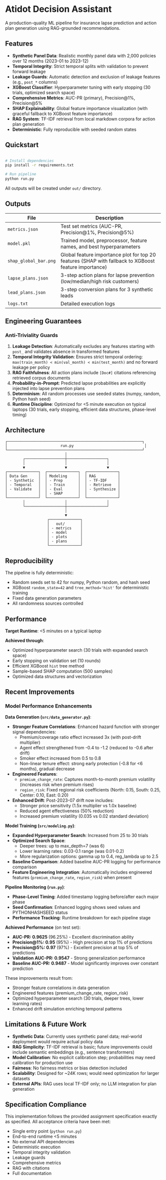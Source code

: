 # Atidot Decision Assistant

A production-quality ML pipeline for insurance lapse prediction and action plan generation using RAG-grounded recommendations.

## Features

- **Synthetic Panel Data**: Realistic monthly panel data with 2,000 policies over 12 months (2023-01 to 2023-12)
- **Temporal Integrity**: Strict temporal splits with validation to prevent forward leakage
- **Leakage Guards**: Automatic detection and exclusion of leakage features (e.g., `post_*` columns)
- **XGBoost Classifier**: Hyperparameter tuning with early stopping (30 trials, optimized search space)
- **Comprehensive Metrics**: AUC-PR (primary), Precision@1%, Precision@5%
- **SHAP Explainability**: Global feature importance visualization (with graceful fallback to XGBoost feature importance)
- **RAG System**: TF-IDF retrieval from local markdown corpora for action plan generation
- **Deterministic**: Fully reproducible with seeded random states

## Quickstart

```bash

# Install dependencies
pip install -r requirements.txt

# Run pipeline
python run.py
```

All outputs will be created under `out/` directory.

## Outputs

| File | Description |
|------|-------------|
| `metrics.json` | Test set metrics (AUC-PR, Precision@1%, Precision@5%) |
| `model.pkl` | Trained model, preprocessor, feature names, and best hyperparameters |
| `shap_global_bar.png` | Global feature importance plot for top 20 features (SHAP with fallback to XGBoost feature importance) |
| `lapse_plans.json` | 3-step action plans for lapse prevention (low/median/high risk customers) |
| `lead_plans.json` | 3-step conversion plans for 3 synthetic leads |
| `logs.txt` | Detailed execution logs |

## Engineering Guarantees

### Anti-Triviality Guards

1. **Leakage Detection**: Automatically excludes any features starting with `post_` and validates absence in transformed features
2. **Temporal Integrity Validation**: Ensures strict temporal ordering: `max(train_month) < min(val_month) < min(test_month)` and no forward leakage per policy
3. **RAG Faithfulness**: All action plans include `[Doc#]` citations referencing retrieved corpus documents
4. **Probability-in-Prompt**: Predicted lapse probabilities are explicitly injected into lapse prevention plans
5. **Determinism**: All random processes use seeded states (numpy, random, Python hash seed)
6. **Runtime Discipline**: Optimized for <5 minute execution on typical laptops (30 trials, early stopping, efficient data structures, phase-level timing)

## Architecture

```
┌─────────────────────────────────────────────────────────────┐
│                        run.py                                │
└─────────────────────────────────────────────────────────────┘
                           │
        ┌──────────────────┼──────────────────┐
        │                  │                  │
        ▼                  ▼                  ▼
┌──────────────┐  ┌──────────────┐  ┌──────────────┐
│ Data Gen     │  │ Modeling     │  │ RAG          │
│ - Synthetic  │  │ - Prep       │  │ - TF-IDF     │
│ - Temporal   │  │ - Train      │  │ - Retrieve   │
│ - Validate   │  │ - Eval       │  │ - Synthesize │
│              │  │ - SHAP       │  │              │
└──────────────┘  └──────────────┘  └──────────────┘
        │                  │                  │
        └──────────────────┼──────────────────┘
                           │
                           ▼
                   ┌──────────────┐
                   │   out/       │
                   │ - metrics    │
                   │ - model      │
                   │ - plots      │
                   │ - plans      │
                   └──────────────┘
```

## Reproducibility

The pipeline is fully deterministic:
- Random seeds set to 42 for numpy, Python random, and hash seed
- XGBoost `random_state=42` and `tree_method='hist'` for deterministic training
- Fixed data generation parameters
- All randomness sources controlled

## Performance

**Target Runtime**: <5 minutes on a typical laptop

**Achieved through**:
- Optimized hyperparameter search (30 trials with expanded search space)
- Early stopping on validation set (10 rounds)
- Efficient XGBoost `hist` tree method
- Sample-based SHAP computation (500 samples)
- Optimized data structures and vectorization

## Recent Improvements

### Model Performance Enhancements

**Data Generation (`src/data_generator.py`)**:
- **Stronger Feature Correlations**: Enhanced hazard function with stronger signal dependencies:
  - Premium/coverage ratio effect increased 3x (with post-drift multiplier)
  - Agent effect strengthened from -0.4 to -1.2 (reduced to -0.6 after drift)
  - Smoker effect increased from 0.5 to 0.8
  - Non-linear tenure effect: strong early protection (-0.8 for <6 months), gradual decrease
- **Engineered Features**:
  - `premium_change_rate`: Captures month-to-month premium volatility (increases risk when premium rises)
  - `region_risk`: Fixed regional risk coefficients (North: 0.15, South: 0.25, Center: 0.10, East: 0.20)
- **Enhanced Drift**: Post-2023-07 drift now includes:
  - Stronger price sensitivity (1.5x multiplier vs 1.0x baseline)
  - Reduced agent effectiveness (50% reduction)
  - Increased premium volatility (0.035 vs 0.02 standard deviation)

**Model Training (`src/modeling.py`)**:
- **Expanded Hyperparameter Search**: Increased from 25 to 30 trials
- **Optimized Search Space**:
  - Deeper trees: up to max_depth=7 (was 6)
  - Lower learning rates: 0.03-0.1 range (was 0.01-0.2)
  - More regularization options: gamma up to 0.4, reg_lambda up to 2.5
- **Baseline Comparison**: Added baseline AUC-PR logging for performance comparison
- **Feature Engineering Integration**: Automatically includes engineered features (`premium_change_rate`, `region_risk`) when present

**Pipeline Monitoring (`run.py`)**:
- **Phase-Level Timing**: Added timestamp logging before/after each major phase
- **Seed Confirmation**: Enhanced logging shows seed values and PYTHONHASHSEED status
- **Performance Tracking**: Runtime breakdown for each pipeline stage

**Achieved Performance** (on test set):
- **AUC-PR: 0.9625** (96.25%) - Excellent discrimination ability
- **Precision@1%: 0.95** (95%) - High precision at top 1% of predictions
- **Precision@5%: 0.97** (97%) - Excellent precision at top 5% of predictions
- **Validation AUC-PR: 0.9547** - Strong generalization performance
- **Baseline AUC-PR: 0.9487** - Model significantly improves over constant prediction

These improvements result from:
- Stronger feature correlations in data generation
- Engineered features (premium_change_rate, region_risk)
- Optimized hyperparameter search (30 trials, deeper trees, lower learning rates)
- Enhanced drift simulation enriching temporal patterns

## Limitations & Future Work

- **Synthetic Data**: Currently uses synthetic panel data; real-world deployment would require actual policy data
- **RAG Simplicity**: TF-IDF retrieval is basic; future improvements could include semantic embeddings (e.g., sentence transformers)
- **Model Calibration**: No explicit calibration step; probabilities may need calibration for production use
- **Fairness**: No fairness metrics or bias detection included
- **Scalability**: Designed for ~24K rows; would need optimization for larger datasets
- **External APIs**: RAG uses local TF-IDF only; no LLM integration for plan generation

## Specification Compliance

This implementation follows the provided assignment specification exactly as specified. All acceptance criteria have been met:
- Single entry point (`python run.py`)
- End-to-end runtime <5 minutes
- No external API dependencies
- Deterministic execution
- Temporal integrity validation
- Leakage guards
- Comprehensive metrics
- RAG with citations
- Full documentation
